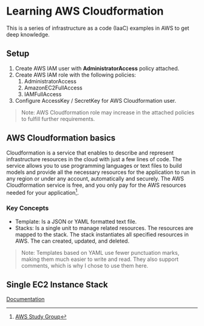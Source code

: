 # Learning AWS Cloudformation

This is a series of infrastructure as a code (IaaC)
examples in AWS to get deep knowledge.

## Setup

1. Create AWS IAM user with __AdministratorAccess__ policy attached.
2. Create AWS IAM role with the following policies:
   1. AdministratorAccess
   2. AmazonEC2FullAccess
   3. IAMFullAccess
3. Configure AccessKey / SecretKey for AWS Cloudformation user.

> Note: AWS Cloudformation role may increase in the attached policies to fulfill further requirements.

## AWS Cloudformation basics

Cloudformation is a service that enables to describe and represent infrastructure resources in the cloud with just a few lines of code.
The service allows you to use programming languages or text files to build models and provide all the necessary resources for the application to run in any region or under any account, automatically and securely.
The AWS Cloudformation service is free, and you only pay for the AWS resources needed for your application[^1].

### Key Concepts

* Template: Is a JSON or YAML formatted text file.
* Stacks: Is a single unit to manage related resources. The resources are mapped to the stack.
  The stack instantiates all specified resources in AWS. The can created, updated, and deleted.

> Note: Templates based on YAML use fewer punctuation marks, making them much easier to write and read. They also support comments, which is why I chose to use them here.

## Single EC2 Instance Stack

[Documentation](singleec2instance/index.md)

[^1]: [AWS Study Group](https://000037.awsstudygroup.com/1-introduce/)
